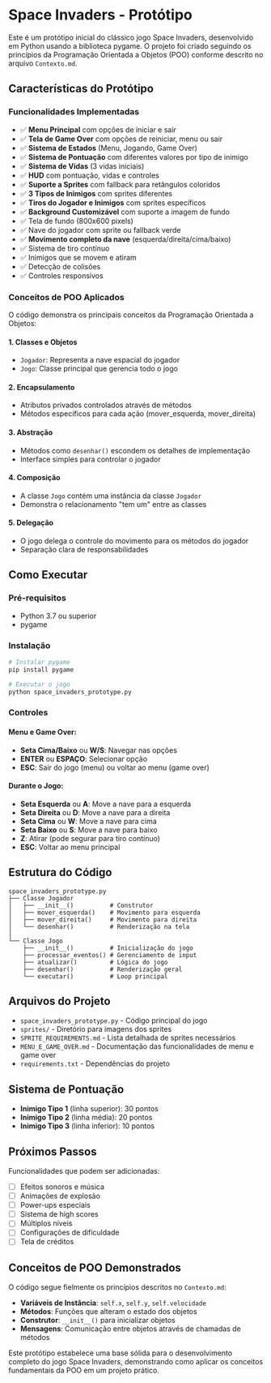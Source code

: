 # Space Invaders - Protótipo

Este é um protótipo inicial do clássico jogo Space Invaders, desenvolvido em Python usando a biblioteca pygame. O projeto foi criado seguindo os princípios da Programação Orientada a Objetos (POO) conforme descrito no arquivo `Contexto.md`.

## Características do Protótipo

### Funcionalidades Implementadas
- ✅ **Menu Principal** com opções de iniciar e sair
- ✅ **Tela de Game Over** com opções de reiniciar, menu ou sair
- ✅ **Sistema de Estados** (Menu, Jogando, Game Over)
- ✅ **Sistema de Pontuação** com diferentes valores por tipo de inimigo
- ✅ **Sistema de Vidas** (3 vidas iniciais)
- ✅ **HUD** com pontuação, vidas e controles
- ✅ **Suporte a Sprites** com fallback para retângulos coloridos
- ✅ **3 Tipos de Inimigos** com sprites diferentes
- ✅ **Tiros do Jogador e Inimigos** com sprites específicos
- ✅ **Background Customizável** com suporte a imagem de fundo
- ✅ Tela de fundo (800x600 pixels)
- ✅ Nave do jogador com sprite ou fallback verde
- ✅ **Movimento completo da nave** (esquerda/direita/cima/baixo)
- ✅ Sistema de tiro contínuo
- ✅ Inimigos que se movem e atiram
- ✅ Detecção de colisões
- ✅ Controles responsivos

### Conceitos de POO Aplicados

O código demonstra os principais conceitos da Programação Orientada a Objetos:

#### 1. **Classes e Objetos**
- `Jogador`: Representa a nave espacial do jogador
- `Jogo`: Classe principal que gerencia todo o jogo

#### 2. **Encapsulamento**
- Atributos privados controlados através de métodos
- Métodos específicos para cada ação (mover_esquerda, mover_direita)

#### 3. **Abstração**
- Métodos como `desenhar()` escondem os detalhes de implementação
- Interface simples para controlar o jogador

#### 4. **Composição**
- A classe `Jogo` contém uma instância da classe `Jogador`
- Demonstra o relacionamento "tem um" entre as classes

#### 5. **Delegação**
- O jogo delega o controle do movimento para os métodos do jogador
- Separação clara de responsabilidades

## Como Executar

### Pré-requisitos
- Python 3.7 ou superior
- pygame

### Instalação
```bash
# Instalar pygame
pip install pygame

# Executar o jogo
python space_invaders_prototype.py
```

### Controles

#### Menu e Game Over:
- **Seta Cima/Baixo** ou **W/S**: Navegar nas opções
- **ENTER** ou **ESPAÇO**: Selecionar opção
- **ESC**: Sair do jogo (menu) ou voltar ao menu (game over)

#### Durante o Jogo:
- **Seta Esquerda** ou **A**: Move a nave para a esquerda
- **Seta Direita** ou **D**: Move a nave para a direita
- **Seta Cima** ou **W**: Move a nave para cima
- **Seta Baixo** ou **S**: Move a nave para baixo
- **Z**: Atirar (pode segurar para tiro contínuo)
- **ESC**: Voltar ao menu principal

## Estrutura do Código

```
space_invaders_prototype.py
├── Classe Jogador
│   ├── __init__()          # Construtor
│   ├── mover_esquerda()    # Movimento para esquerda
│   ├── mover_direita()     # Movimento para direita
│   └── desenhar()          # Renderização na tela
│
└── Classe Jogo
    ├── __init__()          # Inicialização do jogo
    ├── processar_eventos() # Gerenciamento de input
    ├── atualizar()         # Lógica do jogo
    ├── desenhar()          # Renderização geral
    └── executar()          # Loop principal
```

## Arquivos do Projeto

- `space_invaders_prototype.py` - Código principal do jogo
- `sprites/` - Diretório para imagens dos sprites
- `SPRITE_REQUIREMENTS.md` - Lista detalhada de sprites necessários
- `MENU_E_GAME_OVER.md` - Documentação das funcionalidades de menu e game over
- `requirements.txt` - Dependências do projeto

## Sistema de Pontuação

- **Inimigo Tipo 1** (linha superior): 30 pontos
- **Inimigo Tipo 2** (linha média): 20 pontos
- **Inimigo Tipo 3** (linha inferior): 10 pontos

## Próximos Passos

Funcionalidades que podem ser adicionadas:
- [ ] Efeitos sonoros e música
- [ ] Animações de explosão
- [ ] Power-ups especiais
- [ ] Sistema de high scores
- [ ] Múltiplos níveis
- [ ] Configurações de dificuldade
- [ ] Tela de créditos

## Conceitos de POO Demonstrados

O código segue fielmente os princípios descritos no `Contexto.md`:

- **Variáveis de Instância**: `self.x`, `self.y`, `self.velocidade`
- **Métodos**: Funções que alteram o estado dos objetos
- **Construtor**: `__init__()` para inicializar objetos
- **Mensagens**: Comunicação entre objetos através de chamadas de métodos

Este protótipo estabelece uma base sólida para o desenvolvimento completo do jogo Space Invaders, demonstrando como aplicar os conceitos fundamentais da POO em um projeto prático.
